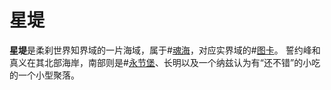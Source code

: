 # 星堤
**星堤**是柔刹世界知界域的一片海域，属于#[魂海](locations/sea-of-souls)，对应实界域的#[图卡](locations/tukar)。 誓约峰和 真义在其北部海岸，南部则是#[永节堡](locations/lasting-integrity)、长明以及一个纳兹认为有“还不错”的小吃的一个小型聚落。